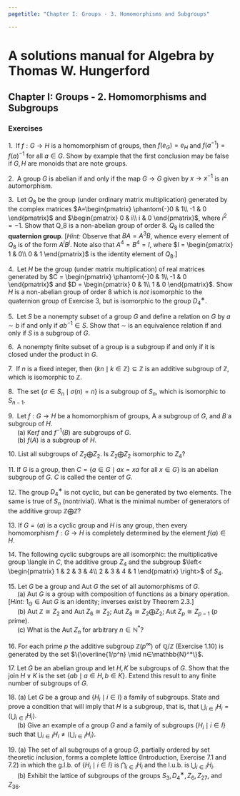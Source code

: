 ```yaml
---
pagetitle: "Chapter I: Groups - 3. Homomorphisms and Subgroups"

---
```


# A solutions manual for Algebra by Thomas W. Hungerford
## Chapter I: Groups - 2. Homomorphisms and Subgroups
### Exercises

1.$\;$ If $f : G \to H$ is a homomorphism of groups, then $f(e_G) = e_H$
and $f(a^{−1}) = f(a)^{−1}$ for all $a ∈ G$. Show by example that the
first conclusion may be false if $G, H$ are monoids that are note groups.

2.$\;$ A group $G$ is abelian if and only if the map $G\to G$ given by
$x \to x^{−1}$ is an automorphism.

3.$\;$ Let $Q_8$ be the group (under ordinary matrix multiplication)
generated by the complex matrices $A=\begin{pmatrix}
  \phantom{-}0 & 1\\
  -1 & 0
\end{pmatrix}$ and $\begin{pmatrix}
  0 & i\\
  i & 0
\end{pmatrix}$, where $i^2 = -1$. Show that
Q_8 is a non-abelian group of order 8. $Q_8$ is called the **quaternion
group**. [_Hint:_ Observe that $BA = A^3B$, whence every element of
$Q_8$ is of the form $A^iB^j$. Note also that $A^4 = B^4 = I$, where
$I = \begin{pmatrix}
  1 & 0\\
  0 & 1
\end{pmatrix}$ is the identity element of $Q_8$.]

4.$\;$ Let $H$ be the group (under matrix multiplication) of real matrices
generated by $C = \begin{pmatrix}
  \phantom{-}0 & 1\\
  -1 & 0
\end{pmatrix}$ and $D =  \begin{pmatrix}
  0 & 1\\
  1 & 0
\end{pmatrix}$. Show $H$ is a non-abelian group of order 8 which is
_not_ isomorphic to the quaternion group of Exercise 3, but is isomorphic
to the group $D_4^{∗}$.

5.$\;$ Let $S$ be a nonempty subset of a group $G$ and define a relation
on $G$ by $a ∼ b$ if and only if $ab^{−1} ∈ S$. Show that $∼$ is an
equivalence relation if and only if $S$ is a subgroup of $G$.

6.$\;$ A nonempty finite subset of a group is a subgroup if and only if
it is closed under the product in $G$.

7.$\;$ If $n$ is a fixed integer, then $\{ kn \mid k \in \mathbb{Z}\} ⊆
\mathbb{Z}$ is an additive subgroup of $\mathbb{Z}$, which is isomorphic to
$\mathbb{Z}$.

8.$\;$ The set $\{σ ∈ S_n \mid σ(n) = n\}$ is a subgroup of $S_n$, which is
isomorphic to $S_{n−1}$.

9.$\;$ Let $f:G\to H$ be a homomorphism of groups, A a subgroup of $G$,
and $B$ a subgroup of $H$.
<br />$\quad$
(a) $\text{Ker} f$ and $f^{−1}(B)$ are subgroups of $G$.
<br />$\quad$
(b) $f(A)$ is a subgroup of $H$.

10\. List all subgroups of ${Z}_2 \bigoplus {Z}_2$. Is ${Z}_2 \bigoplus
Z_2$ isomorphic to $Z_4$?

11\. If $G$ is a group, then $C =\{a∈G\mid ax=xa \text{ for all }x∈G\}$ is an abelian
subgroup of $G$. $C$ is called the center of $G$.

12\. The group $D_4^{∗}$ is not cyclic, but can be generated by two
elements. The same is true of $S_n$ (nontrivial). What is the minimal
number of generators of the additive group $\mathbb{Z} \bigoplus
\mathbb{Z}$?

13\. If $G = \langle a \rangle$ is a cyclic group and $H$ is any group,
then every homomorphism $f : G \to H$ is completely determined by the
element $f(a) ∈ H$.

14\. The following cyclic subgroups are all isomorphic: the multiplicative
group \langle in $C$, the additive group ${Z}_4$ and the subgroup
$\left< \begin{pmatrix}
  1 & 2 & 3 & 4\\
  2 & 3 & 4 & 1
\end{pmatrix} \right>$ of $S_4$.

15\. Let $G$ be a group and $\text{Aut }G$ the set of all automorphisms
of $G$.
<br />$\quad$
(a) $\text{Aut }G$ is a group with composition of functions as a binary
operation. [_Hint:_ $1_G ∈ \text{Aut }G$ is an identity; inverses exist
by Theorem 2.3.]
<br />$\quad$
(b) $\text{Aut } \mathbb{Z} \cong {Z}_2$ and $\text{Aut } Z_6 \cong Z_2$;
$\text{Aut }Z_8 \cong Z_2 \bigoplus Z_2$; $\text{Aut }Z_p \cong
Z_{p−1}$ ($p$ prime).
<br />$\quad$
(c\) What is the $\text{Aut }Z_n$ for arbitrary $n ∈ \mathbb{N}^*$?

16\. For each prime $p$ the additive subgroup $\mathbb{Z}(p^∞)$ of
$\mathbb{Q}/\mathbb{Z}$ (Exercise 1.10) is generated by the set
$\{\overline{1/p^n} \mid n∈\mathbb{N}^*\}$.


17\. Let $G$ be an abelian group and let $H,K$ be subgroups of $G$.
Show that the join $H \vee  K$ is the set $\{ab \mid a ∈ H, b ∈ K\}$. Extend this result to any finite number of subgroups of $G$.

18\. (a) Let $G$ be a group and $\{H_i \mid i ∈ I\}$ a family of
subgroups. State and prove a condition that will imply that $H$ is a
subgroup, that is, that $\bigcup_{i \in I}H_i = ⟨\bigcup_{i \in I}H_i⟩$.
<br />$\quad$
(b) Give an example of a group $G$ and a family of subgroups $\{H_i \mid
i ∈ I\}$ such that $\bigcup_{i \in I}H_i \ne ⟨\bigcup_{i \in I}H_i⟩$.

19\. (a) The set of all subgroups of a group $G$, partially ordered by
set theoretic inclusion, forms a complete lattice (Introduction,
Exercise 7.1 and 7.2) in which the g.l.b. of $\{H_i \mid i ∈ I\}$ is
$\bigcap_{i \in I}H_i$ and the l.u.b. is $\bigcup_{i \in I}H_i$.
<br />$\quad$
(b) Exhibit the lattice of subgroups of the groups $S_3, D_4^{∗}, Z_6,
Z_{27}$, and $Z_{36}$.
